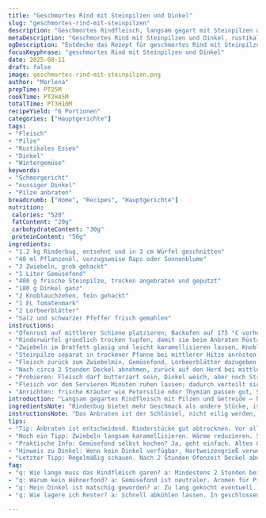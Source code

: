 ```yaml
---
title: "Geschmortes Rind mit Steinpilzen und Dinkel"
slug: "geschmortes-rind-mit-steinpilzen"
description: "Geschmortes Rindfleisch, langsam gegart mit Steinpilzen und Dinkel, bringt rustikale Erdigkeit und nussige Noten. Statt Bratenstück wird Rinderbug verwendet, für mehr Geschmack und bessere Textur. Gemüsefond ersetzt Hühnerbouillon für intensiveren Geschmack. Geduld gefragt: langsames Köcheln macht die Fasern zart, Dinkel saugt die Aromen auf. Schichten von Röstaromen durch kräftiges Anbraten; schmelzende Zwiebeln geben Süße. Nach dem Abdecken im Ofen noch offen auf dem Herd reduziert, bis die Flüssigkeit sirupartig wird. Den Pilzen vorher einen kurzen Trockenrösten gönnen, nicht kochen stattdessen, sonst wird’s wässrig. Tricks für samtige Sauce und perfekte Bissfestigkeit. Bei Engpass: Glasierte Karotten ergänzen wunderbar."
metaDescription: "Geschmortes Rind mit Steinpilzen und Dinkel, rustikales Rezept. Ideal für Genießer, die Zeit lieben. Perfekte Aromen für einen besonderen Anlass."
ogDescription: "Entdecke das Rezept für geschmortes Rind mit Steinpilzen und Dinkel. Perfekte Kombination von Texturen und Geschmack. Ein Genuss für Feinschmecker."
focusKeyphrase: "geschmortes Rind mit Steinpilzen und Dinkel"
date: 2025-08-11
draft: false
image: geschmortes-rind-mit-steinpilzen.png
author: "Marlena"
prepTime: PT25M
cookTime: PT2H45M
totalTime: PT3H10M
recipeYield: "6 Portionen"
categories: ["Hauptgerichte"]
tags:
- "Fleisch"
- "Pilze"
- "Rustikales Essen"
- "Dinkel"
- "Wintergemüse"
keywords:
- "Schmorgericht"
- "nussiger Dinkel"
- "Pilze anbraten"
breadcrumb: ["Home", "Recipes", "Hauptgerichte"]
nutrition: 
 calories: "520"
 fatContent: "20g"
 carbohydrateContent: "30g"
 proteinContent: "50g"
ingredients:
- "1.2 kg Rinderbug, entsehnt und in 3 cm Würfel geschnitten"
- "40 ml Pflanzenöl, vorzugsweise Raps oder Sonnenblume"
- "3 Zwiebeln, grob gehackt"
- "1 Liter Gemüsefond"
- "400 g frische Steinpilze, trocken angebraten und geputzt"
- "180 g Dinkel ganz"
- "2 Knoblauchzehen, fein gehackt"
- "1 EL Tomatenmark"
- "2 Lorbeerblätter"
- "Salz und schwarzer Pfeffer frisch gemahlen"
instructions:
- "Ofenrost auf mittlerer Schiene platzieren; Backofen auf 175 °C vorheizen."
- "Rinderwürfel gründlich trocken tupfen, damit sie beim Anbraten Röstaromen entwickeln. Öl in schweren Ofenfesten Schmortopf erhitzen, Fleisch portionsweise braun anbraten – wichtig: nicht zu viel auf einmal, sonst statt bräunen dämpfen. Salzen und pfeffern während des Anbratens. Herausnehmen, beiseitelegen."
- "Zwiebeln im Bratfett glasig und leicht karamellisieren lassen, Knoblauch kurz mitdünsten. Tomatenmark einrühren, kurz anrösten für Umami-Kick."
- "Steinpilze separat in trockener Pfanne bei mittlerer Hitze anrösten, bis sie locker und aromatisch duften. Danach zusammen mit dem Dinkel in den Schmortopf geben."
- "Fleisch zurück zum Zwiebelmix, Gemüsefond, Lorbeerblätter dazugeben. Kurz aufkochen lassen, dann Deckel drauf und in den Ofen geben, mindestens 2 Stunden garen. Zwischendurch nicht rühren, sonst zerfällt das Fleisch."
- "Nach circa 2 Stunden Deckel abnehmen, zurück auf den Herd bei mittlerer Hitze, offen weitere 25 Minuten köcheln lassen. Die Sauce soll sämig, leicht sirupartig sein und den Dinkel körnig, aber bissfest umhüllen."
- "Probieren: Fleisch darf butterzart sein, Dinkel weich, aber noch Struktur haben. Zu flüssige Sauce weiter reduzieren; wird zu dick, mit wenig warmem Gemüsefond strecken."
- "Fleisch vor dem Servieren Minuten ruhen lassen; dadurch verteilt sich der Fleischsaft besser."
- "Anrichten: frische Kräuter wie Petersilie oder Thymian passen gut, Säure bringt z.B. ein Spritzer Zitronensaft. Dazu passen Rotkraut oder glasiertes Wintergemüse."
introduction: "Langsam gegartes Rindfleisch mit Pilzen und Getreide – hier Dinkel statt Weizen – ist eine Angelegenheit für Köche, die Zeit mitbringen. Die Wahl des Fleisches, die Aromen aus Gemüsefond statt Hühnerbrühe, und das Rösten der Steinpilze sorgen für Tiefe. Nicht einfach nur Eintopf, sondern eine Schichtung von Texturen: zartes Fleisch, nussiger Dinkel, aromatische Pilze. Viele unterschätzen, wie sehr das Anbraten Einfluss hat. Ich habe oft zu viele Zwiebeln genommen, die dann matschig wurden; lieber weniger, dafür besser karamellisiert. Während der Ofengarmethode muss man vor allem auf die Konsistenz achten. Gefühl ist hier alles. Wer auf Nummer sicher gehen will, signalisiert das Fleisch durch Ziehen an der Gabel, die Dinkelkörner auf bissfest. Geheimnis: kein hektisches Rühren, sonst wird’s breiig. Geduld zahlt sich aus, intensivere Aromen entwickeln sich langsam."
ingredientsNote: "Rinderbug bietet mehr Geschmack als andere Stücke, ist aber deutlich zäher – lange Garzeit ersetzt das. Pflanzenöl muss hitzestabil sein, Butter verbrennt schnell beim scharfen Anbraten. Statt Hühnerbouillon nehme ich Gemüsefond, weil er neutraler und dennoch geschmacksintensiv ist, gibt Raum für die Pilze. Steinpilze zeigen nach kurzem Trockenrösten ihr Aroma, ohne Wasser zu ziehen. Dinkel als Ersatz für Weizen liefert nussiges Aroma und hält beim Schmoren Biss – ideal gegen Matsch. Wer keinen Dinkel bekommt, kann perlgrauen Hartweizengrieß nehmen, Geschmack ist anders, aber Konsistenz ähnlich. Knoblauch und Tomatenmark geben eine Würze, die ich nicht mehr missen möchte; sie bringen Umami. Lorbeer sollte nicht vergessen werden, schmeckt sonst sehr fad. Salz erst zum Schluss dosieren, da Fond oft schon salzig ist."
instructionsNote: "Das Anbraten ist der Schlüssel, nicht eilig werden, sondern gleichmäßige braune Kruste herstellen. Zu viel Fleisch auf einmal ergibt Dampf, keine Röstaromen. Die Zwiebeln sollen Farbe annehmen, Süße entwickeln, das gibt der Sauce Tiefe. Das Tomatenmark kurz anrösten, sonst riecht es roh und bringt wenig Geschmack. Feuchtigkeit der Steinpilze vermeiden, sonst wird die Sauce wässrig. Wenn das Gericht im Ofen schmort, liegt die Hauptaufgabe darin, zuzusehen, dass es nicht austrocknet - bei Bedarf Fond nachgießen. Nach der Ofenphase ohne Deckel weiterrösten, das macht die Sauce dickflüssig. Nicht rühren, zu viel Bewegung zerstört Fleischfasern und Getreide. Sobald Fleisch butterweich ist und Dinkel nicht mehlig, ist es fertig. Ruhen lassen nicht vergessen – Fleisch bleibt saftig. Zum Servieren frische Kräuter und etwas Säure geben lebendige Spannung zur reichen Sauce. Das Gericht gewinnt geschmacklich durch langsame Entwicklung, nicht durch schnelle Tricks."
tips:
- "Tip: Anbraten ist entscheidend. Rinderstücke gut abtrocknen. Vor allem in kleinen Portionen anbraten. Röstaromen entwickeln sich besser. Zu viel auf einmal gibt Dampf. Das ist unerwünscht."
- "Noch ein Tipp: Zwiebeln langsam karamellisieren. Wärme reduzieren. Süße entwickelt sich. Schmeckt besser. Knoblauch erst am Ende mitdünsten. Sonst wird's bitter, nicht gut."
- "Praktische Info: Gemüsefond selbst kochen? Ja, geht einfach. Altes Gemüse, Wasser, Kräuter. Über Nacht ziehen lassen. Auch Hühnerbouillon ist möglich, aber neutraler Geschmack ist besser für die Pilze."
- "Hinweis zu Dinkel: Wenn kein Dinkel verfügbar, Hartweizengrieß verwenden. Biss hat sich, Aroma weniger nussig. Kochen braucht mehr gute Flüssigkeit, um keinesfalls zu trocken zu werden."
- "Letzter Tipp: Regelmäßig schauen. Nach 2 Stunden Ofenzeit Deckel abnehmen. Sauce testen, ob sie dick genug ist. Reduzieren, wenn sie flüssig bleibt. Geduld macht’s perfekt."
faq:
- "q: Wie lange muss das Rindfleisch garen? a: Mindestens 2 Stunden bei 175 °C im Ofen. Während der Garzeit kein Rühren. Fleisch bleibt zart. Dinkel gut durchziehen."
- "q: Warum kein Hühnerfond? a: Gemüsefond ist neutraler. Aromen für Pilze besser geeignet. Hühnerfonds dominieren oft. Alternativ selbst köcheln."
- "q: Mein Dinkel ist matschig geworden? a: Zu lang gekocht eventuell. Oder zu wenig Flüssigkeit. Regelmäßig testen. Dinkel sollte bissfest sein, nicht zerfallen."
- "q: Wie lagere ich Rester? a: Schnell abkühlen lassen. In geschlossenen Behältern im Kühlschrank. 2-3 Tage haltbar. Auch einfrieren ist möglich, jedoch Konsistenz ändert sich."

---
```


